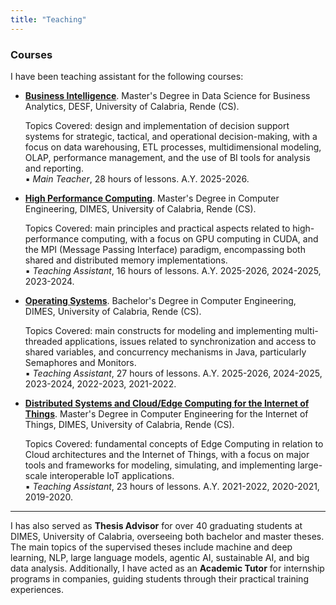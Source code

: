 ```yaml
---
title: "Teaching"
---
```

<h3 id="courses"><strong>Courses</strong></h3>
<p>I have been teaching assistant for the following courses:</p>
  <ul>
    <li><strong><a href="https://www.unical.it/storage/cds/29747/activities/140108/" target="_blank">Business Intelligence</a></strong>. Master's Degree in Data Science for Business Analytics, DESF, University of Calabria, Rende (CS).</li>
    <p>Topics Covered: design and implementation of decision support systems for strategic, tactical, and
operational decision-making, with a focus on data warehousing, ETL processes, multidimensional
modeling, OLAP, performance management, and the use of BI tools for analysis and reporting.
    <br>&#9642; <i>Main Teacher</i>, 28 hours of lessons. A.Y. 2025-2026.</p>
    <li><strong><a href="https://www.unical.it/storage/cds/33547/activities/149915/" target="_blank">High Performance Computing</a></strong>. Master's Degree in Computer Engineering, DIMES, University of Calabria, Rende (CS).</li>
    <p>Topics Covered: main principles and practical aspects related to high-performance computing, with a focus on GPU computing in CUDA, and the MPI (Message Passing Interface) paradigm, encompassing both shared and distributed memory implementations.
    <br>&#9642; <i>Teaching Assistant</i>, 16 hours of lessons. A.Y. 2025-2026, 2024-2025, 2023-2024.</p>
    <li><strong><a href="https://www.unical.it/storage/cds/32349/activities/149787/" target="_blank">Operating Systems</a></strong>. Bachelor's Degree in Computer Engineering, DIMES, University of Calabria, Rende (CS).</li>
    <p>Topics Covered: main constructs for modeling and implementing multi-threaded applications, issues related to synchronization and access to shared variables, and concurrency mechanisms in Java, particularly Semaphores and Monitors.
    <br>&#9642; <i>Teaching Assistant</i>, 27 hours of lessons. A.Y. 2025-2026, 2024-2025, 2023-2024, 2022-2023, 2021-2022.</p>
    <li><strong><a href="https://www.unical.it/storage/cds/7419/activities/83787/" target="_blank">Distributed Systems and Cloud/Edge Computing for the Internet of Things</a></strong>. Master's Degree in Computer Engineering for the Internet of Things, DIMES, University of Calabria, Rende (CS).</li>
    <p>Topics Covered: fundamental concepts of Edge Computing in relation to Cloud architectures and the Internet of Things, with a focus on major tools and frameworks for modeling, simulating, and implementing large-scale interoperable IoT applications.
    <br>&#9642; <i>Teaching Assistant</i>, 23 hours of lessons. A.Y. 2021-2022, 2020-2021, 2019-2020.</p>
  </ul>

----

  <p>I has also served as <strong>Thesis Advisor</strong> for over 40 graduating students at DIMES, University of Calabria, overseeing both bachelor and master theses. The main topics of the supervised theses include machine and deep learning, NLP, large language models, agentic AI, sustainable AI, and big data analysis. Additionally, I have acted as an <strong>Academic Tutor</strong> for internship programs in companies, guiding students through their practical training experiences.</p>
